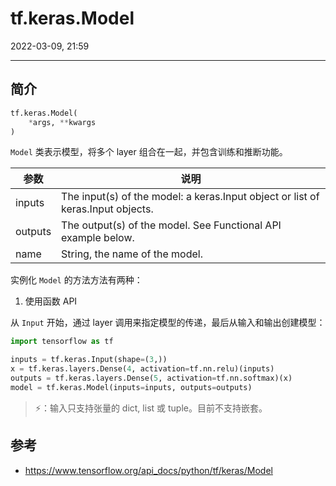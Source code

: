 # tf.keras.Model

2022-03-09, 21:59
***

## 简介

```python
tf.keras.Model(
    *args, **kwargs
)
```

`Model` 类表示模型，将多个 layer 组合在一起，并包含训练和推断功能。

|参数|说明|
|---|---|
|inputs|The input(s) of the model: a keras.Input object or list of keras.Input objects.|
|outputs|The output(s) of the model. See Functional API example below.|
|name|String, the name of the model.|

实例化 `Model` 的方法方法有两种：

1. 使用函数 API

从 `Input` 开始，通过 layer 调用来指定模型的传递，最后从输入和输出创建模型：

```python
import tensorflow as tf

inputs = tf.keras.Input(shape=(3,))
x = tf.keras.layers.Dense(4, activation=tf.nn.relu)(inputs)
outputs = tf.keras.layers.Dense(5, activation=tf.nn.softmax)(x)
model = tf.keras.Model(inputs=inputs, outputs=outputs)
```

> ⚡：输入只支持张量的 dict, list 或 tuple。目前不支持嵌套。



## 参考

- https://www.tensorflow.org/api_docs/python/tf/keras/Model

